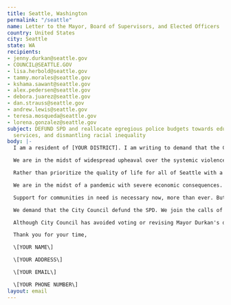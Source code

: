 ```yaml
---
title: Seattle, Washington
permalink: "/seattle"
name: Letter to the Mayor, Board of Supervisors, and Elected Officers
country: United States
city: Seattle
state: WA
recipients:
- jenny.durkan@seattle.gov
- COUNCIL@SEATTLE.GOV
- lisa.herbold@seattle.gov
- tammy.morales@seattle.gov
- kshama.sawant@seattle.gov
- alex.pedersen@seattle.gov
- debora.juarez@seattle.gov
- dan.strauss@seattle.gov
- andrew.lewis@seattle.gov
- teresa.mosqueda@seattle.gov
- lorena.gonzalez@seattle.gov
subject: DEFUND SPD and reallocate egregious police budgets towards education, social
  services, and dismantling racial inequality
body: |-
  I am a resident of [YOUR DISTRICT]. I am writing to demand that the City Council adopt a People’s Budget that prioritizes community wellbeing and redirects funding away from the police.

  We are in the midst of widespread upheaval over the systemic violence of policing, embodied by the SPD’s well documented history of murdering Black people. We will no longer accept empty gestures and suggestions of “reform.” We are demanding that our voices be heard now, and that real change be made to the way this city allocates its resources.

  Rather than prioritize the quality of life for all of Seattle with a proportional housing and development budget, Mayor Durkan chooses to prioritize the SPD. In the 2019-2020 proposed budget, the funding for the Office of Housing, which provides grants for affordable housing, remained unchanged at only $69.1 million. In comparison, the SPD was allocated a budget of $363 million, representing a 9.7% increase in funds.

  We are in the midst of a pandemic with severe economic consequences. When people are unemployed, they cannot pay rent. Prior to the pandemic, 60k people were unhoused; the evictions and economic insecurity caused by COVID-19 will bring that number even higher.

  Support for communities in need is necessary now, more than ever. But instead, the Mayor has proposed an increase in funding to the SPD, despite the fact that crime has fallen considerably during the past few months. The SPD has seen a rise in overtime pay which, more often than not, is paid out to officers responsible for harassing the unhoused, and Black, Indigenous, people of color.

  We demand that the City Council defund the SPD. We join the calls of those across the country to #DefundThePolice. We demand a budget that adequately and effectively meets the needs of at-risk Seattleites during this trying and uncertain time, when livelihoods are on the line. We demand a budget that supports community wellbeing, rather than empowers the police forces that tear them apart.

  Although City Council has avoided voting or revising Mayor Durkan's draconian budget proposal, the document is back in your hands. It is your duty to represent your constituents. I am urging you to completely revise the Seattle budget for 2020-2021 fiscal year, and to fund #CareNotCops. You need to adopt a People’s Budget. Public opinion is with me.

  Thank you for your time,

  \[YOUR NAME\]

  \[YOUR ADDRESS\]

  \[YOUR EMAIL\]

  \[YOUR PHONE NUMBER\]
layout: email
---
```


